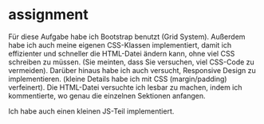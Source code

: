 # assignment

Für diese Aufgabe habe ich Bootstrap benutzt (Grid System).
Außerdem habe ich auch meine eigenen CSS-Klassen implementiert, damit ich effizienter und schneller die HTML-Datei ändern kann, ohne viel CSS schreiben zu müssen. (Sie meinten, dass Sie versuchen, viel CSS-Code zu vermeiden).
Darüber hinaus habe ich auch versucht, Responsive Design zu implementieren. (kleine Details habe ich mit CSS (margin/padding) verfeinert). 
Die HTML-Datei versuchte ich lesbar zu machen, indem ich kommentierte, wo genau die einzelnen Sektionen anfangen. 

Ich habe auch einen kleinen JS-Teil implementiert. 
